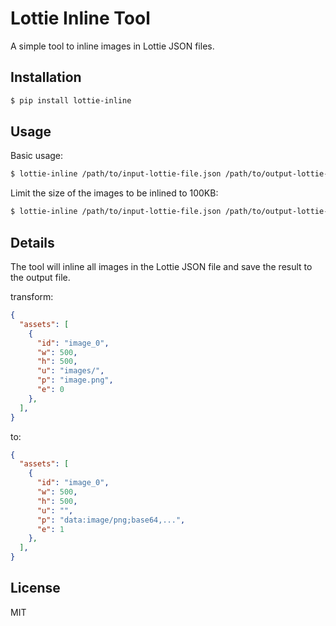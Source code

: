 # Lottie Inline Tool

A simple tool to inline images in Lottie JSON files.

## Installation

```bash
$ pip install lottie-inline
```
## Usage

Basic usage:

```bash
$ lottie-inline /path/to/input-lottie-file.json /path/to/output-lottie-file.json
```

Limit the size of the images to be inlined to 100KB:

```bash
$ lottie-inline /path/to/input-lottie-file.json /path/to/output-lottie-file.json --max-size=100
```

## Details

The tool will inline all images in the Lottie JSON file and save the result to the output file.

transform: 

```json
{
  "assets": [
    {
      "id": "image_0",
      "w": 500,
      "h": 500,
      "u": "images/",
      "p": "image.png",
      "e": 0
    },
  ],
}
```

to: 

```json
{
  "assets": [
    {
      "id": "image_0",
      "w": 500,
      "h": 500,
      "u": "",
      "p": "data:image/png;base64,...",
      "e": 1
    },
  ],
}
```

## License

MIT
